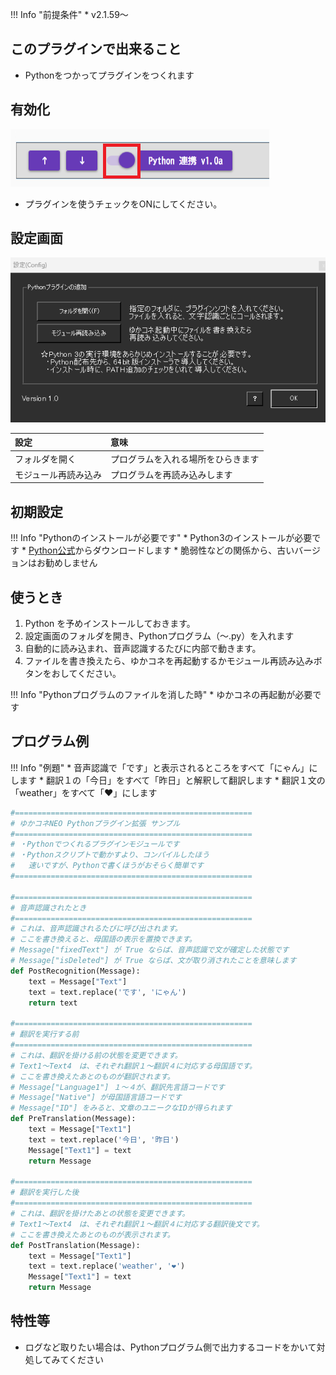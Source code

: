 !!! Info "前提条件"
    * v2.1.59～

## このプラグインで出来ること

* Pythonをつかってプラグインをつくれます

## 有効化

![再生](images/plugin_PythonUnit_p1.png)

* プラグインを使うチェックをONにしてください。

## 設定画面

![プラグイン](images/plugin_PythonUnit_p2.png)

|設定|意味|
|:--|:---|
|フォルダを開く|プログラムを入れる場所をひらきます|
|モジュール再読み込み|プログラムを再読み込みします|

## 初期設定

!!! Info "Pythonのインストールが必要です"
    * Python3のインストールが必要です
    * [Python公式](https://www.python.org/downloads/)からダウンロードします
    * 脆弱性などの関係から、古いバージョンはお勧めしません

## 使うとき

1. Python を予めインストールしておきます。
2. 設定画面のフォルダを開き、Pythonプログラム（～.py）を入れます
3. 自動的に読み込まれ、音声認識するたびに内部で動きます。
4. ファイルを書き換えたら、ゆかコネを再起動するかモジュール再読み込みボタンをおしてください。

!!! Info "Pythonプログラムのファイルを消した時"
    * ゆかコネの再起動が必要です

## プログラム例

!!! Info "例題"
    * 音声認識で「です」と表示されるところをすべて「にゃん」にします
    * 翻訳１の「今日」をすべて「昨日」と解釈して翻訳します
    * 翻訳１文の「weather」をすべて「❤」にします

``` Python
#=====================================================
# ゆかコネNEO Pythonプラグイン拡張 サンプル
#=====================================================
# ・Pythonでつくれるプラグインモジュールです
# ・Pythonスクリプトで動かすより、コンパイルしたほう
#   速いですが、Pythonで書くほうがおそらく簡単です
#=====================================================

#=====================================================
# 音声認識されたとき
#=====================================================
# これは、音声認識されるたびに呼び出されます。
# ここを書き換えると、母国語の表示を置換できます。
# Message["fixedText"] が True ならば、音声認識で文が確定した状態です
# Message["isDeleted"] が True ならば、文が取り消されたことを意味します
def PostRecognition(Message):
    text = Message["Text"]
    text = text.replace('です', 'にゃん')
    return text

#=====================================================
# 翻訳を実行する前
#=====================================================
# これは、翻訳を掛ける前の状態を変更できます。
# Text1～Text4　は、それぞれ翻訳１～翻訳４に対応する母国語です。
# ここを書き換えたあとのものが翻訳されます。
# Message["Language1"] １～４が、翻訳先言語コードです
# Message["Native"] が母国語言語コードです
# Message["ID"] をみると、文章のユニークなIDが得られます
def PreTranslation(Message):
    text = Message["Text1"]
    text = text.replace('今日', '昨日')
    Message["Text1"] = text
    return Message
    
#=====================================================
# 翻訳を実行した後
#=====================================================
# これは、翻訳を掛けたあとの状態を変更できます。
# Text1～Text4　は、それぞれ翻訳１～翻訳４に対応する翻訳後文です。
# ここを書き換えたあとのものが表示されます。
def PostTranslation(Message):
    text = Message["Text1"]
    text = text.replace('weather', '❤')
    Message["Text1"] = text
    return Message
```

## 特性等

* ログなど取りたい場合は、Pythonプログラム側で出力するコードをかいて対処してみてください
